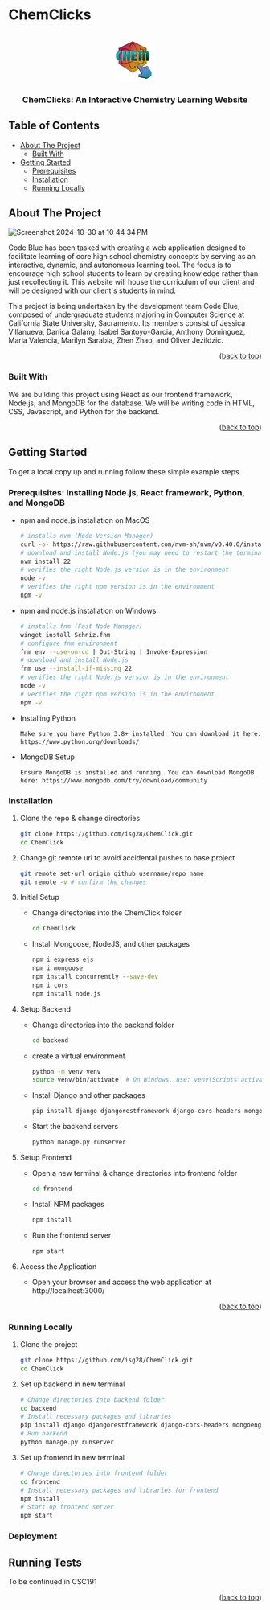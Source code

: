 # ChemClicks
<a id="readme-top"></a>
<!-- PROJECT SHIELDS -->
<!--
*** I'm using markdown "reference style" links for readability.
*** Reference links are enclosed in brackets [ ] instead of parentheses ( ).
*** See the bottom of this document for the declaration of the reference variables
*** for contributors-url, forks-url, etc. This is an optional, concise syntax you may use.
*** https://www.markdownguide.org/basic-syntax/#reference-style-links
-->


<!-- PROJECT LOGO -->
<br />
<div align="center">
    <img src="frontend/src/assets/login/ChemClickLogo.png" alt="Logo" width="80" height="80">
  </a>

  <h3 align="center">ChemClicks: An Interactive Chemistry Learning Website</h3>
</div>

<!--TABLE OF CONTENTS-->
## Table of Contents
- [About The Project](#about-the-project)
  - [Built With](#built-with)
- [Getting Started](#getting-started)
  - [Prerequisites](#prerequisites-installing-nodejs-react-framework-python-and-mongodb)
  - [Installation](#installation)
  - [Running Locally](#running-locally)

<!-- ABOUT THE PROJECT -->
## About The Project

![Screenshot 2024-10-30 at 10 44 34 PM](https://github.com/user-attachments/assets/49fce4f3-5f4c-4dd9-af21-3673bd1b6cf9)


Code Blue has been tasked with creating a web application designed to facilitate learning of core high school chemistry concepts by serving as an interactive, dynamic, and autonomous learning tool.  The focus is to encourage high school students to learn by creating knowledge rather than just recollecting it. This website will house the curriculum of our client and will be designed with our client's students in mind.

This project is being undertaken by the development team Code Blue, composed of undergraduate students majoring in Computer Science at California State University, Sacramento. Its members consist of Jessica Villanueva, Danica Galang, Isabel Santoyo-Garcia, Anthony Dominguez, Maria Valencia, Marilyn Sarabia, Zhen Zhao, and Oliver Jezildzic.


<p align="right">(<a href="#readme-top">back to top</a>)</p>

### Built With

We are building this project using React as our frontend framework, Node.js, and MongoDB for the database. We will be writing code in HTML, CSS, Javascript, and Python for the backend.

<p align="right">(<a href="#readme-top">back to top</a>)</p>



<!-- GETTING STARTED -->
## Getting Started

To get a local copy up and running follow these simple example steps.

### Prerequisites: Installing Node.js, React framework, Python, and MongoDB

* npm and node.js installation on MacOS
  ```sh
  # installs nvm (Node Version Manager)
  curl -o- https://raw.githubusercontent.com/nvm-sh/nvm/v0.40.0/install.sh | bash
  # download and install Node.js (you may need to restart the terminal)
  nvm install 22
  # verifies the right Node.js version is in the environment
  node -v 
  # verifies the right npm version is in the environment
  npm -v 
  ```
* npm and node.js installation on Windows
  ```sh
  # installs fnm (Fast Node Manager)
  winget install Schniz.fnm
  # configure fnm environment
  fnm env --use-on-cd | Out-String | Invoke-Expression
  # download and install Node.js
  fnm use --install-if-missing 22
  # verifies the right Node.js version is in the environment
  node -v 
  # verifies the right npm version is in the environment
  npm -v 
  ```
* Installing Python

      Make sure you have Python 3.8+ installed. You can download it here: https://www.python.org/downloads/
* MongoDB Setup

      Ensure MongoDB is installed and running. You can download MongoDB here: https://www.mongodb.com/try/download/community


### Installation

1. Clone the repo & change directories
   ```sh
   git clone https://github.com/isg28/ChemClick.git
   cd ChemClick
   ```
2. Change git remote url to avoid accidental pushes to base project
   ```sh
   git remote set-url origin github_username/repo_name
   git remote -v # confirm the changes
   ```
3. Initial Setup
    * Change directories into the ChemClick folder
      ```sh
      cd ChemClick
       ```
    * Install Mongoose, NodeJS, and other packages
      ```sh
      npm i express ejs 
      npm i mongoose 
      npm install concurrently --save-dev
      npm i cors 
      npm install node.js
       ```
3. Setup Backend 

    * Change directories into the backend folder
      ```sh
      cd backend
       ```
    
    * create a virtual environment
      ```sh
      python -m venv venv
      source venv/bin/activate  # On Windows, use: venv\Scripts\activate
       ```
      
    * Install Django and other packages
      ```sh
      pip install django djangorestframework django-cors-headers mongoengine pymongo python-dotenv
      ```
    * Start the backend servers
      ```sh
      python manage.py runserver
      ```
4. Setup Frontend
   * Open a new terminal & change directories into frontend folder 
       ```sh
       cd frontend
       ```
   * Install NPM packages
       ```sh
       npm install
       ```
   * Run the frontend server
       ```sh
       npm start
       ```
5. Access the Application
   * Open your browser and access the web application at http://localhost:3000/
<p align="right">(<a href="#readme-top">back to top</a>)</p>

### Running Locally
  1. Clone the project

      ```sh
      git clone https://github.com/isg28/ChemClick.git
      cd ChemClick
      ```

  2. Set up backend in new terminal
      ```sh
      # Change directories into backend folder
      cd backend
      # Install necessary packages and libraries
      pip install django djangorestframework django-cors-headers mongoengine pymongo python-dotenv
      # Run backend
      python manage.py runserver
      ```
  3. Set up frontend in new terminal
      ```sh
      # Change directories into frontend folder
      cd frontend
      # Install necessary packages and libraries for frontend
      npm install
      # Start up frontend server
      npm start
      ```

### Deployment

<!--TESTING -->
## Running Tests
To be continued in CSC191
<p align="right">(<a href="#readme-top">back to top</a>)</p>


